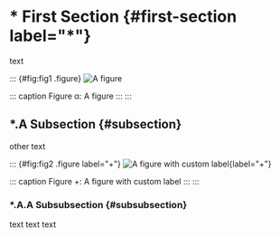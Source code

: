 # \* First Section {#first-section label="*"}

text

::: {#fig:fig1 .figure}
![A figure](image.png)

::: caption
Figure α: A figure
:::
:::

## \*.A Subsection {#subsection}

other text

::: {#fig:fig2 .figure label="+"}
![A figure with custom label](image.png){label="+"}

::: caption
Figure +: A figure with custom label
:::
:::

### \*.A.A Subsubsection {#subsubsection}

text text text
